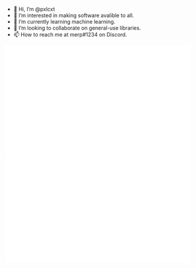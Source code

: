 - 👋 Hi, I’m @pxlcxt
- 👀 I’m interested in making software avalible to all.
- 🌱 I’m currently learning machine learning.
- 💞️ I’m looking to collaborate on general-use libraries.
- 📫 How to reach me at merp#1234 on Discord.

![](https://raw.githubusercontent.com/pxlcxt/polcat-github-stats/master/generated/overview.svg#gh-dark-mode-only)
![](https://raw.githubusercontent.com/pxlcxt/polcat-github-stats/master/generated/overview.svg#gh-light-mode-only)
